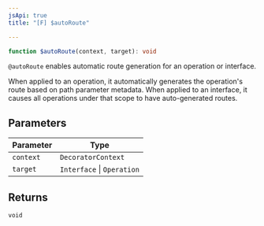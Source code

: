 ```yaml
---
jsApi: true
title: "[F] $autoRoute"

---
```

```ts
function $autoRoute(context, target): void
```

`@autoRoute` enables automatic route generation for an operation or interface.

When applied to an operation, it automatically generates the operation's route based on path parameter
metadata.  When applied to an interface, it causes all operations under that scope to have
auto-generated routes.

## Parameters

| Parameter | Type |
| ------ | ------ |
| `context` | `DecoratorContext` |
| `target` | `Interface` \| `Operation` |

## Returns

`void`

